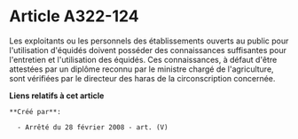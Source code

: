 # Article A322-124

Les exploitants ou les personnels des établissements ouverts au public pour l'utilisation d'équidés doivent posséder des
connaissances suffisantes pour l'entretien et l'utilisation des équidés. Ces connaissances, à défaut d'être attestées par un
diplôme reconnu par le ministre chargé de l'agriculture, sont vérifiées par le directeur des haras de la circonscription
concernée.

**Liens relatifs à cet article**

	**Créé par**:

	  - Arrêté du 28 février 2008 - art. (V)
